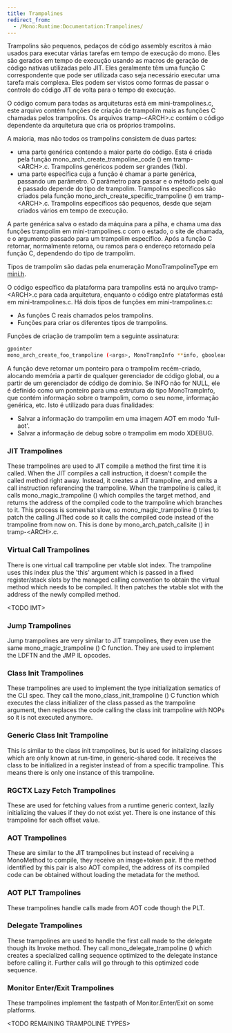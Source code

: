 ```yaml
---
title: Trampolines
redirect_from:
  - /Mono:Runtime:Documentation:Trampolines/
---
```


Trampolins são pequenos, pedaços de código assembly escritos à mão usados para executar várias tarefas em tempo de execução do mono. Eles são gerados em tempo de execução usando as macros de geração de código nativas utilizadas pelo JIT. Eles geralmente têm uma função C correspondente que pode ser utilizada caso seja necessário executar uma tarefa mais complexa. Eles podem ser vistos como formas de passar o controle do código JIT de volta para o tempo de execução.

O código comum para todas as arquiteturas está em mini-trampolines.c, este arquivo contém funções de criação de trampolim mais as funções C chamadas pelos trampolins. Os arquivos tramp-\<ARCH\>.c contém o código dependente da arquitetura que cria os próprios trampolins.

A maioria, mas não todos os trampolins consistem de duas partes:

-   uma parte genérica contendo a maior parte do código. Esta é criada pela função mono_arch_create_trampoline_code () em tramp-\<ARCH\>.c. Trampolins genéricos podem ser grandes (1kb).
-   uma parte específica cuja a função é chamar a parte genérica, passando um parâmetro. O parâmetro para passar e o método pelo qual é passado depende do tipo de trampolim. Trampolins específicos são criados pela função mono_arch_create_specific_trampoline () em tramp-\<ARCH\>.c. Trampolins específicos são pequenos, desde que sejam criados vários em tempo de execução.

A parte genérica salva o estado da máquina para a pilha, e chama uma das funções trampolim em mini-trampolines.c com o estado, o site de chamada, e o argumento passado para um trampolim específico. Após a função C retornar, normalmente retorna, ou ramos para o endereço retornado pela função C, dependendo do tipo de trampolim.

Tipos de trampolim são dadas pela enumeração MonoTrampolineType em [mini.h](https://github.com/mono/mono/blob/master/mono/mini/mini.h).

O código específico da plataforma para trampolins está no arquivo tramp-\<ARCH\>.c para cada arquitetura, enquanto o código entre plataformas está em mini-trampolines.c. Há dois tipos de funções em mini-trampolines.c:

-   As funções C reais chamados pelos trampolins.
-   Funções para criar os diferentes tipos de trampolins.

Funções de criação de trampolim tem a seguinte assinatura:

``` bash
gpointer
mono_arch_create_foo_trampoline (<args>, MonoTrampInfo **info, gboolean aot)
```

A função deve retornar um ponteiro para o trampolim recém-criado, alocando memória a partir de qualquer gerenciador de código global, ou a partir de um gerenciador de código de domínio. Se INFO não for NULL, ele é definido como um ponteiro para uma estrutura do tipo MonoTrampInfo, que contém informação sobre o trampolim, como o seu nome, informação genérica, etc. Isto é utilizado para duas finalidades:

-   Salvar a informação do trampolim em uma imagem AOT em modo 'full-aot'.
-   Salvar a informação de debug sobre o trampolim em modo XDEBUG.

### JIT Trampolines

These trampolines are used to JIT compile a method the first time it is called. When the JIT compiles a call instruction, it doesn't compile the called method right away. Instead, it creates a JIT trampoline, and emits a call instruction referencing the trampoline. When the trampoline is called, it calls mono_magic_trampoline () which compiles the target method, and returns the address of the compiled code to the trampoline which branches to it. This process is somewhat slow, so mono_magic_trampoline () tries to patch the calling JITted code so it calls the compiled code instead of the trampoline from now on. This is done by mono_arch_patch_callsite () in tramp-\<ARCH\>.c.

### Virtual Call Trampolines

There is one virtual call trampoline per vtable slot index. The trampoline uses this index plus the 'this' argument which is passed in a fixed register/stack slots by the managed calling convention to obtain the virtual method which needs to be compiled. It then patches the vtable slot with the address of the newly compiled method.

\<TODO IMT\>

### Jump Trampolines

Jump trampolines are very similar to JIT trampolines, they even use the same mono_magic_trampoline () C function. They are used to implement the LDFTN and the JMP IL opcodes.

### Class Init Trampolines

These trampolines are used to implement the type initialization sematics of the CLI spec. They call the mono_class_init_trampoline () C function which executes the class initializer of the class passed as the trampoline argument, then replaces the code calling the class init trampoline with NOPs so it is not executed anymore.

### Generic Class Init Trampoline

This is similar to the class init trampolines, but is used for initalizing classes which are only known at run-time, in generic-shared code. It receives the class to be initialized in a register instead of from a specific trampoline. This means there is only one instance of this trampoline.

### RGCTX Lazy Fetch Trampolines

These are used for fetching values from a runtime generic context, lazily initializing the values if they do not exist yet. There is one instance of this trampoline for each offset value.

### AOT Trampolines

These are similar to the JIT trampolines but instead of receiving a MonoMethod to compile, they receive an image+token pair. If the method identified by this pair is also AOT compiled, the address of its compiled code can be obtained without loading the metadata for the method.

### AOT PLT Trampolines

These trampolines handle calls made from AOT code though the PLT.

### Delegate Trampolines

These trampolines are used to handle the first call made to the delegate though its Invoke method. They call mono_delegate_trampoline () which creates a specialized calling sequence optimized to the delegate instance before calling it. Further calls will go through to this optimized code sequence.

### Monitor Enter/Exit Trampolines

These trampolines implement the fastpath of Monitor.Enter/Exit on some platforms.

\<TODO REMAINING TRAMPOLINE TYPES\>

